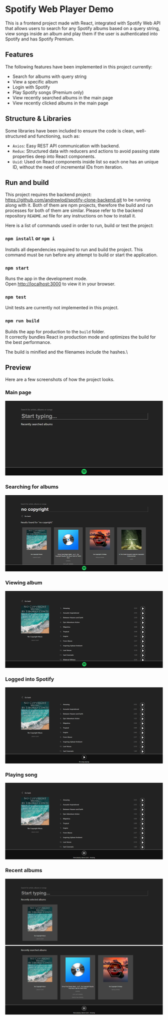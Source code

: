# Spotify Web Player Demo

This is a frontend project made with React, integrated with Spotify Web API that allows users to search for any Spotify albums based on a query string, view songs inside an album and play them if the user is authenticated into Spotify and has Spotify Premium.

## Features

The following features have been implemented in this project currently:
- Search for albums with query string
- View a specific album
- Login with Spotify
- Play Spotify songs (Premium only)
- View recently searched albums in the main page
- View recently clicked albums in the main page

## Structure & Libraries

Some libraries have been included to ensure the code is clean, well-structured and functioning, such as:
- `Axios`: Easy REST API communication with backend.
- `Redux`: Structured data with reducers and actions to avoid passing state properties deep into React components.
- `Uuid`: Used on React components inside list so each one has an unique ID, without the need of incremental IDs from iteration.


## Run and build

This project requires the backend project: https://github.com/andrewlod/spotify-clone-backend.git to be running along with it. Both of them are npm projects, therefore the build and run processes for both of them are similar. Please refer to the backend repository `README.md` file for any instructions on how to install it. 

Here is a list of commands used in order to run, build or test the project:

### `npm install` or `npm i`

Installs all dependencies required to run and build the project. This command must be run before any attempt to build or start the application.

### `npm start`

Runs the app in the development mode.\
Open [http://localhost:3000](http://localhost:3000) to view it in your browser.

### `npm test`

Unit tests are currently not implemented in this project.

### `npm run build`

Builds the app for production to the `build` folder.\
It correctly bundles React in production mode and optimizes the build for the best performance.

The build is minified and the filenames include the hashes.\

## Preview

Here are a few screenshots of how the project looks. 

### Main page
![plot](./readme_assets/main.png)
### Searching for albums
![plot](./readme_assets/search.png)
### Viewing album
![plot](./readme_assets/album.png)
### Logged into Spotify
![plot](./readme_assets/logged_in.png)
### Playing song
![plot](./readme_assets/playing.png)
### Recent albums
![plot](./readme_assets/recently1.png)
![plot](./readme_assets/recently2.png)